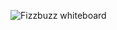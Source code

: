 ![Fizzbuzz whiteboard](https://user-images.githubusercontent.com/106052558/189285364-71911652-9f00-4d83-834d-1949a6263d8d.jpg)
